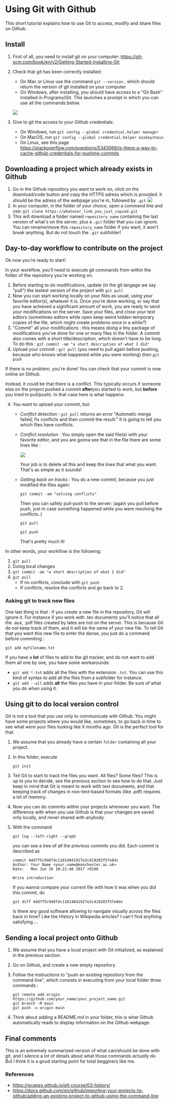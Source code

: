 # Using Git with Github

This short tutorial explains how to use Git to access, modify and share files on Github.

## Install

1. First of all, you need to install git on your computer: https://git-scm.com/book/en/v2/Getting-Started-Installing-Git

2. Check that git has been correctly installed: 

   - On Mac or Linux use the command `git --version` , which should return the version of git installed on your computer
   - On Windows, after installing, you should have access to a "Git Bash" installed in Programs/Git. This launches a prompt in which you can use all the commands below.

   ![](images/git_version.png)

3. Give to git the access to your Github credentials:

   - On Windows, run `git config --global credential.helper manager`
   - On MacOS, run `git config --global credential.helper osxkeychain`
   - On Linux, see this page https://stackoverflow.com/questions/5343068/is-there-a-way-to-cache-github-credentials-for-pushing-commits

   

## Downloading a project which already exists in Github

1. Go in the Github repository you want to work on, click on the download/code button and copy the HTTPS adress which is provided. it should be the adress of the webpage you're in, followed by   `.git`
   ![](images/git_copy.png)
2. In your computer, in the folder of your choice, open a command line and use: `git clone https://whatever_link_you_just_copied.git`
3. This  will download a folder named `repository_name`  containing the last version of what's on the server, plus a `.git` folder that you can ignore. You can rename/move this `repository_name` folder if you want, it won't break anything. But do not touch the `.git`  subfolder!



## Day-to-day workflow to contribute on the project

Ok now you're ready to start!

In your workflow, you'll need to execute git commands from *within* the folder of the repository you're working on.

1. Before starting to do modifications, update (in the git langage we say "pull") the lastest version of the project with `git pull`
2. Now you can start working locally on your files as usual, using your favorite editor(s),  whatever it is. Once you're done working, or say that you have achieved a significant amount of work, you are ready to send your modifications on the server. Save your files,  and close your text editors  (sometimes editors while open keep weird hidden temporary copies of the file, which might create problems once in a while?)
3. "Commit" all your modifications : this means doing a tiny package of modifications you've done for one or many files in the folder. A commit also comes with a short  title/description, which doesn't have to be long. To do this : `git commit -am "a short description of what I did"`
4. Upload your commit : `git pull` (you need to pull again before pushing, because who knows what happened while you were working) then `git push`



If there is no problem, you're done! You can check that your commit is now online on Github.

Instead, it could be that there is a conflict. This typically occurs if someone else on the project pushed a commit **after**you started to work, but **before** you tried to pull/push). In that case here is what happens:

4. You want to upload your commit, but:
   - *Conflict detection* :  `git pull` returns an error "Automatic merge failed; fix conflicts and then commit the result." It is going to tell you which files have conflicts. 
   - *Conflict resolution* : You simply open the said file(s) with your favorite editor, and you are gonna see that in the file there are some lines like :

      ![](images/git_merge.png)

      Your job is to delete all this and keep the lines that what you want. That's as simple as it sounds!
   
   - *Getting back on tracks* : You do a new commit, because you just modified the files again:

      `git commit -am "solving conflicts" `


      Then you can  safely pull-push to the server: (again you pull before push, just in  case something happened while you were resolving the conflicts..)

      `git pull`

      `git push`

      That's pretty much it!

In other words, your workflow is the following:

1. `git pull`
2. Doing local changes
3. `git commit -am "a short description of what I did"`
4. `git pull`
   - If no conflicts, conclude with `git push`
   - If conflicts, resolve the conflicts and go back to 2.

### Asking git to track new files

One last thing is that : if you *create* a new file in the repository,  Git will ignore it. 
For instance if you work with .tex documents you'll notice that all the .aux, .pdf files created by latex are not on the server. This is because Git do not keep track of them, and it will be the same of your new file. To tell Git that you want this new file to enter the danse, you just do a  command before commiting :

`git add myfilename.txt`

If you have a **lot** of files to add to the git tracker, and do not want to add them all one by one, you have some workarounds:

- `git add *.txt` adds all the files with the extension `.txt`. You can use this kind of syntax to add all the files from a subfolder for instance.
- `git add --all` adds **all** the files you have in your folder. Be sure of what you do when using it.


## Using git to do local version control

Git is not a tool that you use only to communicate with Github. You might have some projects where you would like, sometimes, to go back in time to see what were your files looking like X months ago. Git is the perfect tool for that.

   1. We assume that you already have a certain `folder` containing all your project.
   2. In this folder, execute

      `git init`

   3. Tell Git to start to track the files you want. All files? Some files? This is up to you to decide, see the previous section to see how to do that. Just keep in mind that Git is meant to work with text documents, and that keeping track of changes in non-text-based formats (like .pdf) requires a lot of memory.

   4. Now you can do commits within your projects whenever you want. The difference with when you use Github is that your changes are saved only locally, and never shared with anybody.

   5. With the command

      `git log --left-right --graph`

      you can see a tree of all the previous commits you did. Each commit is described as

      ```
      commit 4dd7f5c948fdc11814041927e2c419283f5fe84c
      Author: Your Name <your.name@manchester.ac.uk>
      Date:   Mon Jun 26 10:21:48 2017 +0100

      Write introduction
      ```

      If you wanna compare your current file with how it was when you did this commit, do

      `git diff 4dd7f5c948fdc11814041927e2c419283f5fe84c`

      Is there any good software allowing to navigate visually across the files back in time? Like the History in Wikipedia articles? I can't find anything satisfying ...


## Sending a local project onto Github

   1. We assume that you have a local project with Git initialized, as explained in the previous section.

   2. Go on Github, and create a new empty repository.

   3. Follow the instructions to "push an existing repository from the command line", which consists in executing from your local folder three commands :

      ```
      git remote add origin https://github.com/your_name/your_project_name.git
      git branch -M main
      git push -u origin main
      ```

   4. Think about adding a README.md in your folder, this is what Github automatically reads to display information on the Github webpage.


## Final comments

This is an extremely summarized version of what can/should be done with git, and I silence a lot of details about what those commands *actually* do. But I think it is a good starting point for total begginers like me.




### References

- https://gcapes.github.io/git-course/03-history/
- https://docs.github.com/en/github/importing-your-projects-to-github/adding-an-existing-project-to-github-using-the-command-line


